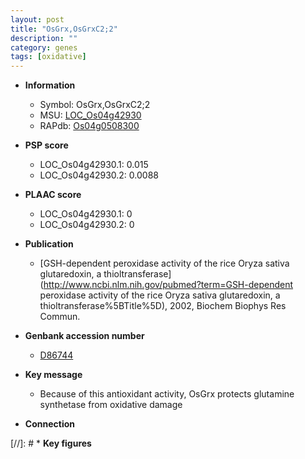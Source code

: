 ```yaml
---
layout: post
title: "OsGrx,OsGrxC2;2"
description: ""
category: genes
tags: [oxidative]
---
```


* **Information**  
    + Symbol: OsGrx,OsGrxC2;2  
    + MSU: [LOC_Os04g42930](http://rice.plantbiology.msu.edu/cgi-bin/ORF_infopage.cgi?orf=LOC_Os04g42930)  
    + RAPdb: [Os04g0508300](http://rapdb.dna.affrc.go.jp/viewer/gbrowse_details/irgsp1?name=Os04g0508300)  

* **PSP score**  
    + LOC_Os04g42930.1: 0.015 
    + LOC_Os04g42930.2: 0.0088 

* **PLAAC score**  
    + LOC_Os04g42930.1: 0 
    + LOC_Os04g42930.2: 0 

* **Publication**  
    + [GSH-dependent peroxidase activity of the rice Oryza sativa glutaredoxin, a thioltransferase](http://www.ncbi.nlm.nih.gov/pubmed?term=GSH-dependent peroxidase activity of the rice Oryza sativa glutaredoxin, a thioltransferase%5BTitle%5D), 2002, Biochem Biophys Res Commun.

* **Genbank accession number**  
    + [D86744](http://www.ncbi.nlm.nih.gov/nuccore/D86744)

* **Key message**  
    + Because of this antioxidant activity, OsGrx protects glutamine synthetase from oxidative damage

* **Connection**  

[//]: # * **Key figures**  



